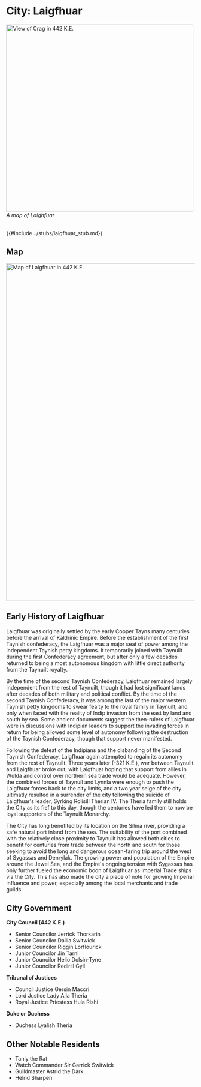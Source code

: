# City: Laigfhuar

<!-- HTML goes here -->
<style>
  table {margin-left: 0 !important;}
</style>

<!-- end HTML -->

<img src="images/maps/laighfuar_map.png" alt="View of Crag in 442 K.E." width="500"/>

<br>
<i> A map of Laighfuar</i>
<br>
<br>

{{#include ../stubs/laigfhuar_stub.md}}

## Map

<img src="../images/maps/laigfhuar_map.png" alt="Map of Laigfhuar in 442 K.E." width="900"/> 

## Early History of Laigfhuar  

Laigfhuar was originally settled by the early Copper Tayns many centuries before the arrival of Kaldrinic Empire. Before the establishment of the first Taynish confederacy, the Laigfhuar was a major seat of power among the independent Taynish petty kingdoms. It temporarily joined with Taynuilt during the first Confederacy agreement, but after only a few decades returned to being a most autonomous kingdom with little direct authority from the Taynuilt royalty.

By the time of the second Taynish Confederacy, Laigfhuar remained largely independent from the rest of Taynuilt, though it had lost significant lands after decades of both military and political conflict. By the time of the second Taynish Confederacy, it was among the last of the major western Taynish petty kingdoms to swear fealty to the royal family in Taynuilt, and only when faced with the reality of Indip invasion from the east by land and south by sea. Some ancient documents suggest the then-rulers of Laigfhuar were in discussions with Indipian leaders to support the invading forces in return for being allowed some level of autonomy following the destruction of the Taynish Confederacy, though that support never manifested.

Following the defeat of the Indipians and the disbanding of the Second Taynish Confederacy, Laigfhuar again attempted to regain its autonomy from the rest of Taynuilt. Three years later (-321 K.E.), war between Taynuilt and Laigfhuar broke out, with Laigfhuar hoping that support from allies in Wulda and control over northern sea trade would be adequate. However, the combined forces of Taynuil and Lynnla were enough to push the Laigfhuar forces back to the city limits, and a two year seige of the city ultimatly resulted in a surrender of the city following the suicide of Laigfhuar's leader, Syrking Rolisill Therian IV. The Theria family still holds the City as its fief to this day, though the centuries have led them to now be loyal supporters of the Taynuilt Monarchy.

The City has long benefited by its location on the Silma river, providing a safe natural port inland from the sea. The suitability of the port combined with the relatively close proximity to Taynuilt has allowed both cities to benefit for centuries from trade between the north and south for those seeking to avoid the long and dangerous ocean-faring trip around the west of Sygassas and Denrylak. The growing power and population of the Empire around the Jewel Sea, and the Empire's ongoing tension with Sygassas has only further fueled the economic boon of Laigfhuar as Imperial Trade ships via the City. This has also made the city a place of note for growing Imperial influence and power, especially among the local merchants and trade guilds.


## City Government

__City Council (442 K.E.)__

- Senior Councilor Jerrick Thorkarin
- Senior Councilor Dallia Switwick
- Senior Councilor Riggin Lorflourick
- Junior Councilor Jin Tarni
- Junior Councilor Helio Dolsin-Tyne
- Junior Councilor Redirill Gyll

__Tribunal of Justices__

- Council Justice Gersin Maccri
- Lord Justice Lady Aila Theria
- Royal Justice Priestess Hula Rishi

__Duke or Duchess__
- Duchess Lyalish Theria

## Other Notable Residents

- Tanly the Rat
- Watch Commander Sir Garrick Switwick
- Guildmaster Astrid the Dark
- Helrid Sharpen

